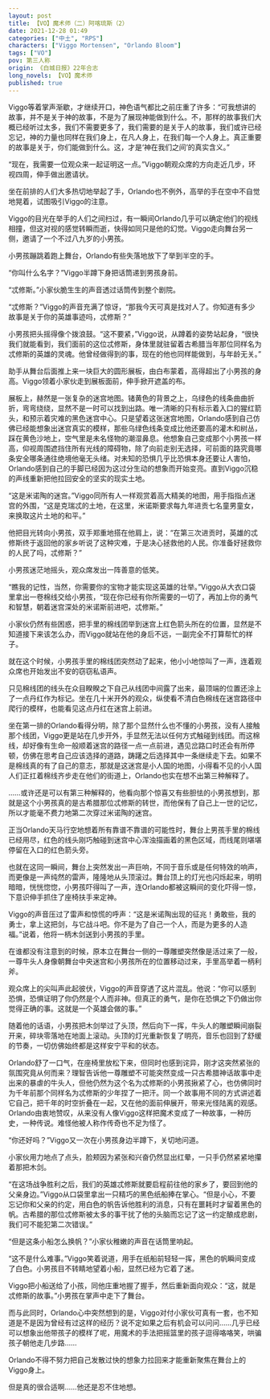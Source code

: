 ```yaml
---
layout: post
title: 【VO】魔术师（二）阿喀琉斯（2）
date: 2021-12-28 01:49
categories: ["中土", "RPS"]
characters: ["Viggo Mortensen", "Orlando Bloom"]
tags: ["VO"]
pov: 第三人称
origin: 《白城日报》22年合志
long_novels: 【VO】魔术师
published: true
---
```


Viggo等着掌声渐歇，才继续开口，神色语气都比之前庄重了许多：“可我想讲的故事，并不是关于神的故事，不是为了展现神能做到什么。不，那样的故事我们大概已经听过太多，我们不需要更多了，我们需要的是关于人的故事，我们或许已经忘记，神的力量也同样在我们身上，在凡人身上，在我们每一个人身上。真正重要的故事是关于，你们能做到什么。这，才是‘神在我们之间’的真实含义。”

“现在，我需要一位观众来一起证明这一点。”Viggo朝观众席的方向走近几步，环视四周，伸手做出邀请状。

坐在前排的人们大多热切地举起了手，Orlando也不例外，高举的手在空中不自觉地晃着，试图吸引Viggo的注意。

Viggo的目光在举手的人们之间扫过，有一瞬间Orlando几乎可以确定他们的视线相撞，但这对视的感觉转瞬而逝，快得如同只是他的幻觉。Viggo走向舞台另一侧，邀请了一个不过八九岁的小男孩。

小男孩蹦跳着跑上舞台，Orlando有些失落地放下了举到半空的手。

“你叫什么名字？”Viggo半蹲下身把话筒递到男孩身前。

“忒修斯。”小家伙脆生生的声音透过话筒传到整个剧院。

“忒修斯？”Viggo的声音充满了惊讶，“那我今天可真是找对人了。你知道有多少故事是关于你的英雄事迹吗，忒修斯？”

小男孩把头摇得像个拨浪鼓。“这不要紧，”Viggo说，从蹲着的姿势站起身，“很快我们就能看到，我们面前的这位忒修斯，身体里就驻留着古希腊当年那位同样名为忒修斯的英雄的灵魂。他曾经做得到的事，现在的他也同样能做到，与年龄无关。”

助手从舞台后面推上来一块巨大的圆形展板，由白布蒙着，高得超出了小男孩的身高。Viggo领着小家伙走到展板面前，伸手掀开遮盖的布。

展板上，赫然是一张复杂的迷宫地图。锗黄色的背景之上，乌绿色的线条曲曲折折，弯弯绕绕，显然不是一时可以找到出路。唯一清晰的只有标示着入口的猩红箭头，和预示着灾难的黑色迷宫中心。只是望着这张迷宫地图，Orlando感到自己仿佛已经能想象出迷宫真实的模样，那些乌绿色线条变成比他还要高的灌木和树丛，踩在黄色沙地上，空气里是未名怪物的潮湿鼻息。他想象自己变成那个小男孩一样高，仰视周围遮挡住所有光线的障碍物，除了向前走别无选择，可前面的路究竟哪条安全哪条通往绝境他毫无头绪。对未知的恐惧几乎比恐惧本身还要让人害怕，Orlando感到自己的手脚已经因为这过分生动的想象而开始变亮。直到Viggo沉稳的声线重新把他拉回安全的坚实的现实土地。

“这是米诺陶的迷宫。”Viggo同所有人一样观赏着高大精美的地图，用手指指点迷宫的外围，“这是克瑞忒的土地，在这里，米诺斯要求每九年进贡七名童男童女，来换取这片土地的和平。”

他把目光转向小男孩，双手郑重地搭在他肩上，说：“在第三次进贡时，英雄的忒修斯终于返回他的家乡听说了这种灾难，于是决心拯救他的人民。你准备好拯救你的人民了吗，忒修斯？”

小男孩迷茫地摇头，观众席发出一阵善意的低笑。

“瞧我的记性，当然，你需要你的宝物才能实现这英雄的壮举。”Viggo从大衣口袋里拿出一卷棉线交给小男孩，“现在你已经有你所需要的一切了，再加上你的勇气和智慧，朝着迷宫深处的米诺斯前进吧，忒修斯。”

小家伙仍然有些困惑，把手里的棉线团举到迷宫上红色箭头所在的位置，显然是不知道接下来该怎么办，而Viggo就站在他的身后不远，一副完全不打算帮忙的样子。

就在这个时候，小男孩手里的棉线团突然动了起来，他小小地惊叫了一声，连着观众席也开始发出不安的窃窃私语声。

只见棉线团的线头在众目睽睽之下自己从线团中间露了出来，最顶端的位置还涂上了一点丹红作为标记。坐在几十米开外的观众，纵使看不清白色棉线在迷宫路径中爬行的模样，也能看见这点丹红在迷宫上前进。

坐在第一排的Orlando看得分明，除了那个显然什么也不懂的小男孩，没有人接触那个线团，Viggo更是站在几步开外，手显然无法以任何方式触碰到线团。而这棉线，却好像有生命一般顺着迷宫的路径一点一点前进，遇见岔路口时还会有所停顿，仿佛在思考自己应该选择的道路，踌躇之后选择其中一条继续走下去。如果不是棉线真的有了自己的意志，那就是这迷宫是小人国的地图，小得看不见的小人国人们正扛着棉线齐步走在他们的街道上，Orlando也实在想不出第三种解释了。

……或许还是可以有第三种解释的，他看向那个惊喜又有些胆怯的小男孩想到，那就是这个小男孩真的是古希腊那位忒修斯的转世，而他保有了自己上一世的记忆，所以才能毫不费力地第二次穿过米诺陶的迷宫。

正当Orlando天马行空地想着所有靠谱不靠谱的可能性时，舞台上男孩手里的棉线已经用尽，红色的线头刚巧触碰到迷宫中心浑浊描画着的黑色区域，而线尾则堪堪停留在入口的红色箭头旁。

也就在这同一瞬间，舞台上突然发出一声巨响，不同于音乐或是任何特效的响声，而更像是一声纯然的雷声，隆隆地从头顶滚过。舞台顶上的灯光也闪烁起来，明明暗暗，恍恍惚惚，小男孩吓得叫了一声，连Orlando都被这瞬间的变化吓得一惊，下意识伸手抓住了座椅扶手来定神。

Viggo的声音压过了雷声和惊慌的呼声：“这是米诺陶出现的征兆！勇敢些，我的勇士，拿上这把剑，与它战斗吧。你不是为了自己一个人，而是为更多的人造福。”说着，他将一柄木剑送到小男孩的手里。

在谁都没有注意到的时候，原本立在舞台一侧的一尊雕塑突然像是活过来了一般，一尊牛头人身像朝舞台中央迷宫和小男孩所在的位置移动过来，手里高举着一柄利斧。

观众席上的尖叫声此起彼伏，Viggo的声音穿透了这片混乱。他说：“你可以感到恐惧，恐惧证明了你仍然是个人而非神。但真正的勇气，是你在恐惧之下仍做出你觉得正确的事。这就是一个英雄会做的事。”

随着他的话语，小男孩把木剑举过了头顶，然后向下一挥，牛头人的雕塑瞬间崩裂开来，碎块零落地在地面上滚动。头顶的灯光重新恢复了明亮，音乐也回到了舒缓的节奏，一切仿佛始终都是这样安宁平和的状态。

Orlando舒了一口气，在座椅里放松下来，但同时也感到诧异，刚才这突然紧张的氛围究竟从何而来？理智告诉他一尊雕塑不可能突然变成一只古希腊神话故事中走出来的暴虐的牛头人，但他仍然为这个名为忒修斯的小男孩揪紧了心，也仿佛同时为千年前那个同样名为忒修斯的少年捏了一把汗。同一个故事用不同的方式讲述着它自己，把千年的时空折叠在一起，又在他的面前伸展开，带来光怪陆离的观感。Orlando由衷地赞叹，从来没有人像Viggo这样把魔术变成了一种故事，一种历史，一种传说。难怪他被人称作传奇也不足为怪了。

“你还好吗？”Viggo又一次在小男孩身边半蹲下，关切地问道。

小家伙用力地点了点头，脸颊因为紧张和兴奋仍然显出红晕，一只手仍然紧紧地攥着那把木剑。

“在这场战争胜利之后，我们的英雄忒修斯就要启程前往他的家乡了，要回到他的父亲身边。”Viggo从口袋里拿出一只精巧的黑色纸船捧在掌心。“但是小心，不要忘记你和父亲的约定，用白色的帆告诉他胜利的消息，只有在噩耗时才留着黑色的帆。古希腊的那位忒修斯被太多的事干扰了他的头脑而忘记了这一约定酿成悲剧，我们可不能犯第二次错误。”

“但是这条小船怎么换帆？”小家伙稚嫩的声音在话筒里响起。

“这不是什么难事。”Viggo笑着说道，用手在纸船前轻轻一挥，黑色的帆瞬间变成了白色。小男孩目不转睛地望着小船，显然已经为它着了迷。

Viggo把小船送给了小孩，同他庄重地握了握手，然后重新面向观众：“这，就是忒修斯的故事。”小男孩在掌声中走下了舞台。

而与此同时，Orlando心中突然想到的是，Viggo对付小家伙可真有一套，也不知道是不是因为曾经有过这样的经历？说不定如果之后有机会可以问问……几乎已经可以想象出他带孩子的模样了呢，用魔术的手法把摇篮里的孩子逗得咯咯笑，哄骗孩子朝他走几步路……

Orlando不得不努力把自己发散过快的想象力拉回来才能重新聚焦在舞台上的Viggo身上。

但是真的很合适啊……他还是忍不住地想。
